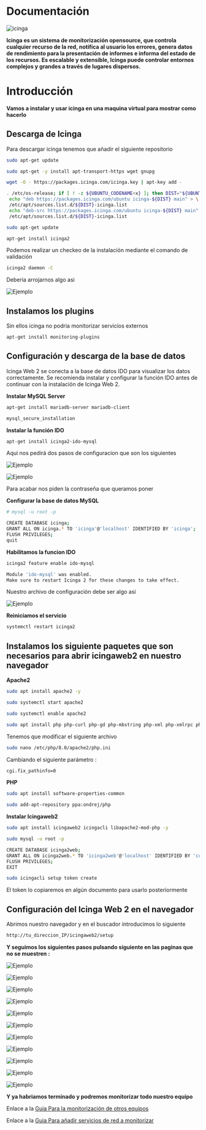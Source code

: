 # Documentación


![icinga](/img/icinga.png)


**Icinga es un sistema de monitorización opensource, que controla cualquier recurso de la red, notifica al usuario los errores, genera datos de rendimiento para la presentación de informes e informa del estado de los recursos. Es escalable y extensible, Icinga puede controlar entornos complejos y grandes a través de lugares dispersos.**


# Introducción 

**Vamos a instalar y usar icinga en una maquina virtual para mostrar como hacerlo**

## Descarga de Icinga

Para descargar icinga tenemos que añadir el siguiente repositorio

```bash
sudo apt-get update
```
```bash
sudo apt-get -y install apt-transport-https wget gnupg
```
```bash
wget -O - https://packages.icinga.com/icinga.key | apt-key add -

. /etc/os-release; if [ ! -z ${UBUNTU_CODENAME+x} ]; then DIST="${UBUNTU_CODENAME}"; else DIST="$(lsb_release -c| awk '{print $2}')"; fi; \
 echo "deb https://packages.icinga.com/ubuntu icinga-${DIST} main" > \
 /etc/apt/sources.list.d/${DIST}-icinga.list
 echo "deb-src https://packages.icinga.com/ubuntu icinga-${DIST} main" >> \
 /etc/apt/sources.list.d/${DIST}-icinga.list
```
```bash
sudo apt-get update
```
```bash
apt-get install icinga2
```
Podemos realizar un checkeo de la instalación mediante el comando de validación
```bash
icinga2 daemon -C
```
Deberia arrojarnos algo asi


![Ejemplo](/img/confirmacion.jpg)

## Instalamos los plugins
Sin ellos icinga no podria monitorizar servicios externos
```bash
apt-get install monitoring-plugins
```
## Configuración y descarga de la base de datos
Icinga Web 2 se conecta a la base de datos IDO para visualizar los datos correctamente.
Se recomienda instalar y configurar la función IDO antes de continuar con la instalación de Icinga Web 2.

**Instalar MySQL Server**

```bash
apt-get install mariadb-server mariadb-client

mysql_secure_installation

```
**Instalar la función IDO**
```bash
apt-get install icinga2-ido-mysql
```
Aqui nos pedirá dos pasos de configuracion que son los siguientes


![Ejemplo](/img/paso1ido.jpg)

![Ejemplo](/img/paso2ido.jpg)

Para acabar nos piden la contraseña que queramos poner

**Configurar la base de datos MySQL**
```bash
# mysql -u root -p

CREATE DATABASE icinga;
GRANT ALL ON icinga.* TO 'icinga'@'localhost' IDENTIFIED BY 'icinga';
FLUSH PRIVILEGES;
quit

```
**Habilitamos la funcion IDO**
```bash
icinga2 feature enable ido-mysql

Module 'ido-mysql' was enabled.
Make sure to restart Icinga 2 for these changes to take effect.

```
Nuestro archivo de configuración debe ser algo asi

![Ejemplo](/img/nano.jpg)

**Reiniciamos el servicio**

```bash
systemctl restart icinga2

```

## Instalamos los siguiente paquetes que son necesarios para abrir icingaweb2 en nuestro navegador ##

**Apache2** 

```bash
sudo apt install apache2 -y
```
```bash
sudo systemctl start apache2
```
```bash
sudo systemctl enable apache2
```
```bash
sudo apt install php php-curl php-gd php-mbstring php-xml php-xmlrpc php-soap php-intl php-zip php-cli php-mysql php8.0-common php8.0-opcache php-gmp php-imagick -y
```
Tenemos que modificar el siguiente archivo

```bash
sudo nano /etc/php/8.0/apache2/php.ini
```
Cambiando el siguiente parámetro :

```bash
cgi.fix_pathinfo=0
```


**PHP**

```bash
sudo apt install software-properties-common

sudo add-apt-repository ppa:ondrej/php

```

**Instalar Icingaweb2**

```bash
sudo apt install icingaweb2 icingacli libapache2-mod-php -y
```
```bash
sudo mysql -u root -p

CREATE DATABASE icinga2web;
GRANT ALL ON icinga2web.* TO 'icinga2web'@'localhost' IDENTIFIED BY 'contraseña';
FLUSH PRIVILEGES;
EXIT
```
```bash
sudo icingacli setup token create
```
El token lo copiaremos en algún documento para usarlo posteriormente

## Configuración del Icinga Web 2 en el navegador ##

Abrimos nuestro navegador y en el buscador introducimos lo siguiente

```bash
http://tu_direccion_IP/icingaweb2/setup
```


**Y seguimos los siguientes pasos pulsando siguiente en las paginas que no se muestren :**


![Ejemplo](/img/icingaweb.jpg)



![Ejemplo](/img/icingawebdatos.jpg)



![Ejemplo](/img/datosusuariosicinga.jpg)




![Ejemplo](/img/banked%20name.jpg)



![Ejemplo](/img/admin.jpg)


![Ejemplo](/img/configuraricinga.jpg)


![Ejemplo](/img/commandicingaweb.jpg)



![Ejemplo](/img/securityicinga.jpg)


![Ejemplo](/img/finalicingaweb.jpg)



![Ejemplo](/img/conexionwindows.jpg)

![Ejemplo](/img/servicios.jpg)

**Y ya habriamos terminado y podremos monitorizar todo nuestro equipo**


Enlace a la [Guia Para la monitorización de otros equipos](/agente.md)


Enlace a la [Guia Para añadir servicios de red a monitorizar](/servicios.md)